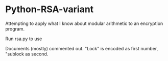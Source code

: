 # Python-RSA-variant
Attempting to apply what I know about modular arithmetic to an encryption program.

Run rsa.py to use

Documents (mostly) commented out.
"Lock" is encoded as first number, "sublock as second.

